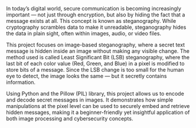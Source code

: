 In today’s digital world, secure communication is becoming increasingly important — not just through encryption, but also by hiding the fact that a message exists at all. This concept is known as steganography. While cryptography scrambles data to make it unreadable, steganography hides the data in plain sight, often within images, audio, or video files.

This project focuses on image-based steganography, where a secret text message is hidden inside an image without making any visible change. The method used is called Least Significant Bit (LSB) steganography, where the last bit of each color value (Red, Green, and Blue) in a pixel is modified to store bits of a message. Since the LSB change is too small for the human eye to detect, the image looks the same — but it secretly contains information.

Using Python and the Pillow (PIL) library, this project allows us to encode and decode secret messages in images. It demonstrates how simple manipulations at the pixel level can be used to securely embed and retrieve hidden messages, making it a beginner-friendly yet insightful application of both image processing and cybersecurity concepts.

